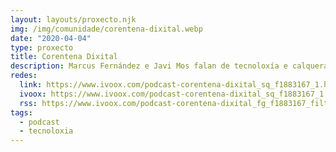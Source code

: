 ```yaml
---
layout: layouts/proxecto.njk
img: /img/comunidade/corentena-dixital.webp
date: "2020-04-04"
type: proxecto
title: Corentena Dixital
description: Marcus Fernández e Javi Mos falan de tecnoloxía e calquera outra cousa que lles pete durante a corentena. Este espazo non ten nin periodicidade, nin duración, nin formato, previamente definidos.
redes:
  link: https://www.ivoox.com/podcast-corentena-dixital_sq_f1883167_1.html
  ivoox: https://www.ivoox.com/podcast-corentena-dixital_sq_f1883167_1.html
  rss: https://www.ivoox.com/podcast-corentena-dixital_fg_f1883167_filtro_1.xml
tags:
  - podcast
  - tecnoloxia
---
```

